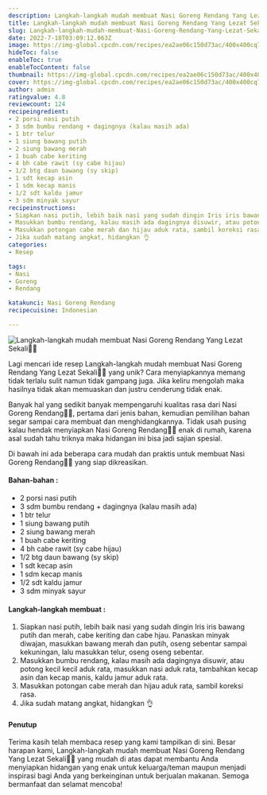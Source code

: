 ```yaml
---
description: Langkah-langkah mudah membuat Nasi Goreng Rendang Yang Lezat Sekali"
title: Langkah-langkah mudah membuat Nasi Goreng Rendang Yang Lezat Sekali
slug: Langkah-langkah-mudah-membuat-Nasi-Goreng-Rendang-Yang-Lezat-Sekali
date: 2022-7-18T03:09:12.063Z
image: https://img-global.cpcdn.com/recipes/ea2ae06c150d73ac/400x400cq70/photo.jpg
hideToc: false
enableToc: true
enableTocContent: false
thumbnail: https://img-global.cpcdn.com/recipes/ea2ae06c150d73ac/400x400cq70/photo.jpg
cover: https://img-global.cpcdn.com/recipes/ea2ae06c150d73ac/400x400cq70/photo.jpg
author: admin
ratingvalue: 4.8
reviewcount: 124
recipeingredient:
- 2 porsi nasi putih
- 3 sdm bumbu rendang + dagingnya (kalau masih ada)
- 1 btr telur
- 1 siung bawang putih
- 2 siung bawang merah
- 1 buah cabe keriting
- 4 bh cabe rawit (sy cabe hijau)
- 1/2 btg daun bawang (sy skip)
- 1 sdt kecap asin
- 1 sdm kecap manis
- 1/2 sdt kaldu jamur
- 3 sdm minyak sayur
recipeinstructions:
- Siapkan nasi putih, lebih baik nasi yang sudah dingin Iris iris bawang putih dan merah, cabe keriting dan cabe hjau. Panaskan minyak diwajan, masukkan bawang merah dan putih, oseng sebentar sampai kekuningan, lalu masukkan telur, oseng oseng sebentar.
- Masukkan bumbu rendang, kalau masih ada dagingnya disuwir, atau potong kecil kecil aduk rata, masukkan nasi aduk rata, tambahkan kecap asin dan kecap manis, kaldu jamur aduk rata.
- Masukkan potongan cabe merah dan hijau aduk rata, sambil koreksi rasa.
- Jika sudah matang angkat, hidangkan 👌
categories:
- Resep

tags:
- Nasi
- Goreng
- Rendang

katakunci: Nasi Goreng Rendang
recipecuisine: Indonesian

---
```


![Langkah-langkah mudah membuat Nasi Goreng Rendang Yang Lezat Sekali👩‍🍳](https://img-global.cpcdn.com/recipes/ea2ae06c150d73ac/400x400cq70/photo.jpg)

Lagi mencari ide resep Langkah-langkah mudah membuat Nasi Goreng Rendang Yang Lezat Sekali👩‍🍳 yang unik? Cara menyiapkannya memang tidak terlalu sulit namun tidak gampang juga. Jika keliru mengolah maka hasilnya tidak akan memuaskan dan justru cenderung tidak enak.

Banyak hal yang sedikit banyak mempengaruhi kualitas rasa dari Nasi Goreng Rendang👩‍🍳, pertama dari jenis bahan, kemudian pemilihan bahan segar sampai cara membuat dan menghidangkannya. Tidak usah pusing kalau hendak menyiapkan Nasi Goreng Rendang👩‍🍳 enak di rumah, karena asal sudah tahu triknya maka hidangan ini bisa jadi sajian spesial.

Di bawah ini ada beberapa cara mudah dan praktis untuk membuat Nasi Goreng Rendang👩‍🍳 yang siap dikreasikan.

<!--inarticleads1-->

#### Bahan-bahan :

- 2 porsi nasi putih
- 3 sdm bumbu rendang + dagingnya (kalau masih ada)
- 1 btr telur
- 1 siung bawang putih
- 2 siung bawang merah
- 1 buah cabe keriting
- 4 bh cabe rawit (sy cabe hijau)
- 1/2 btg daun bawang (sy skip)
- 1 sdt kecap asin
- 1 sdm kecap manis
- 1/2 sdt kaldu jamur
- 3 sdm minyak sayur

<!--inarticleads2-->

#### Langkah-langkah membuat :

1. Siapkan nasi putih, lebih baik nasi yang sudah dingin Iris iris bawang putih dan merah, cabe keriting dan cabe hjau. Panaskan minyak diwajan, masukkan bawang merah dan putih, oseng sebentar sampai kekuningan, lalu masukkan telur, oseng oseng sebentar.
1. Masukkan bumbu rendang, kalau masih ada dagingnya disuwir, atau potong kecil kecil aduk rata, masukkan nasi aduk rata, tambahkan kecap asin dan kecap manis, kaldu jamur aduk rata.
1. Masukkan potongan cabe merah dan hijau aduk rata, sambil koreksi rasa.
1. Jika sudah matang angkat, hidangkan 👌

#### Penutup

Terima kasih telah membaca resep yang kami tampilkan di sini. Besar harapan kami, Langkah-langkah mudah membuat Nasi Goreng Rendang Yang Lezat Sekali👩‍🍳 yang mudah di atas dapat membantu Anda menyiapkan hidangan yang enak untuk keluarga/teman maupun menjadi inspirasi bagi Anda yang berkeinginan untuk berjualan makanan. Semoga bermanfaat dan selamat mencoba!